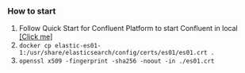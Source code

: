 ### How to start

1. Follow Quick Start for Confluent Platform to start Confluent in local [[Click me]](https://docs.confluent.io/platform/current/platform-quickstart.html#prerequisites)
2. `docker cp elastic-es01-1:/usr/share/elasticsearch/config/certs/es01/es01.crt . `
3. `openssl x509 -fingerprint -sha256 -noout -in ./es01.crt`